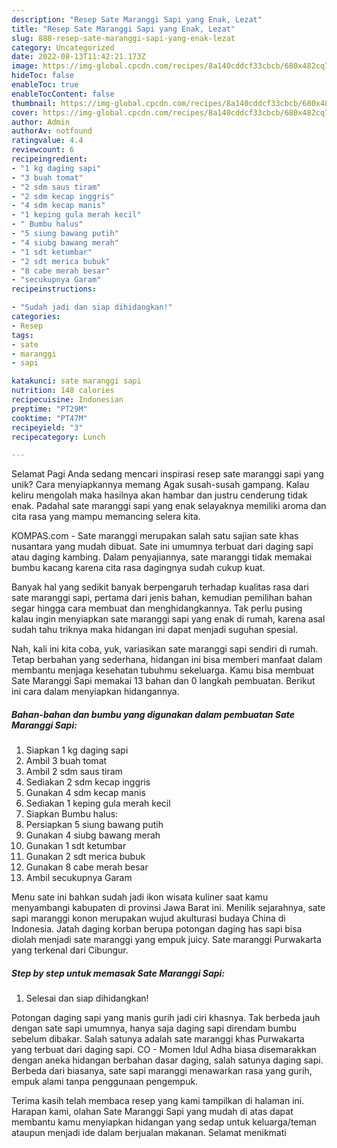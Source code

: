 ```yaml
---
description: "Resep Sate Maranggi Sapi yang Enak, Lezat"
title: "Resep Sate Maranggi Sapi yang Enak, Lezat"
slug: 888-resep-sate-maranggi-sapi-yang-enak-lezat
category: Uncategorized
date: 2022-08-13T11:42:21.173Z
image: https://img-global.cpcdn.com/recipes/8a140cddcf33cbcb/680x482cq70/sate-maranggi-sapi-foto-resep-utama.jpg
hideToc: false
enableToc: true
enableTocContent: false
thumbnail: https://img-global.cpcdn.com/recipes/8a140cddcf33cbcb/680x482cq70/sate-maranggi-sapi-foto-resep-utama.jpg
cover: https://img-global.cpcdn.com/recipes/8a140cddcf33cbcb/680x482cq70/sate-maranggi-sapi-foto-resep-utama.jpg
author: Admin
authorAv: notfound
ratingvalue: 4.4
reviewcount: 6
recipeingredient:
- "1 kg daging sapi"
- "3 buah tomat"
- "2 sdm saus tiram"
- "2 sdm kecap inggris"
- "4 sdm kecap manis"
- "1 keping gula merah kecil"
- " Bumbu halus"
- "5 siung bawang putih"
- "4 siubg bawang merah"
- "1 sdt ketumbar"
- "2 sdt merica bubuk"
- "8 cabe merah besar"
- "secukupnya Garam"
recipeinstructions:

- "Sudah jadi dan siap dihidangkan!"
categories:
- Resep
tags:
- sate
- maranggi
- sapi

katakunci: sate maranggi sapi 
nutrition: 148 calories
recipecuisine: Indonesian
preptime: "PT29M"
cooktime: "PT47M"
recipeyield: "3"
recipecategory: Lunch

---
```



Selamat Pagi Anda sedang mencari inspirasi resep sate maranggi sapi yang unik? Cara menyiapkannya memang Agak susah-susah gampang. Kalau keliru mengolah maka hasilnya akan hambar dan justru cenderung tidak enak. Padahal sate maranggi sapi yang enak selayaknya memiliki aroma dan cita rasa yang mampu memancing selera kita.


KOMPAS.com - Sate maranggi merupakan salah satu sajian sate khas nusantara yang mudah dibuat. Sate ini umumnya terbuat dari daging sapi atau daging kambing. Dalam penyajiannya, sate maranggi tidak memakai bumbu kacang karena cita rasa dagingnya sudah cukup kuat.

Banyak hal yang sedikit banyak berpengaruh terhadap kualitas rasa dari sate maranggi sapi, pertama dari jenis bahan, kemudian pemilihan bahan segar hingga cara membuat dan menghidangkannya. Tak perlu pusing kalau ingin menyiapkan sate maranggi sapi yang enak di rumah, karena asal sudah tahu triknya maka hidangan ini dapat menjadi suguhan spesial.


Nah, kali ini kita coba, yuk, variasikan sate maranggi sapi sendiri di rumah. Tetap berbahan yang sederhana, hidangan ini bisa memberi manfaat dalam membantu menjaga kesehatan tubuhmu sekeluarga. Kamu bisa membuat Sate Maranggi Sapi memakai 13 bahan dan 0 langkah pembuatan. Berikut ini cara dalam menyiapkan hidangannya.

<!--inarticleads1-->

##### Bahan-bahan dan bumbu yang digunakan dalam pembuatan Sate Maranggi Sapi:

1. Siapkan 1 kg daging sapi
1. Ambil 3 buah tomat
1. Ambil 2 sdm saus tiram
1. Sediakan 2 sdm kecap inggris
1. Gunakan 4 sdm kecap manis
1. Sediakan 1 keping gula merah kecil
1. Siapkan  Bumbu halus:
1. Persiapkan 5 siung bawang putih
1. Gunakan 4 siubg bawang merah
1. Gunakan 1 sdt ketumbar
1. Gunakan 2 sdt merica bubuk
1. Gunakan 8 cabe merah besar
1. Ambil secukupnya Garam


Menu sate ini bahkan sudah jadi ikon wisata kuliner saat kamu menyambangi kabupaten di provinsi Jawa Barat ini. Menilik sejarahnya, sate sapi maranggi konon merupakan wujud akulturasi budaya China di Indonesia. Jatah daging korban berupa potongan daging has sapi bisa diolah menjadi sate maranggi yang empuk juicy. Sate maranggi Purwakarta yang terkenal dari Cibungur. 

<!--inarticleads2-->

##### Step by step untuk memasak Sate Maranggi Sapi:


1. Selesai dan siap dihidangkan!

Potongan daging sapi yang manis gurih jadi ciri khasnya. Tak berbeda jauh dengan sate sapi umumnya, hanya saja daging sapi direndam bumbu sebelum dibakar. Salah satunya adalah sate maranggi khas Purwakarta yang terbuat dari daging sapi. CO - Momen Idul Adha biasa disemarakkan dengan aneka hidangan berbahan dasar daging, salah satunya daging sapi. Berbeda dari biasanya, sate sapi maranggi menawarkan rasa yang gurih, empuk alami tanpa penggunaan pengempuk. 

Terima kasih telah membaca resep yang kami tampilkan di halaman ini. Harapan kami, olahan Sate Maranggi Sapi yang mudah di atas dapat membantu kamu menyiapkan hidangan yang sedap untuk keluarga/teman ataupun menjadi ide dalam berjualan makanan. Selamat menikmati
